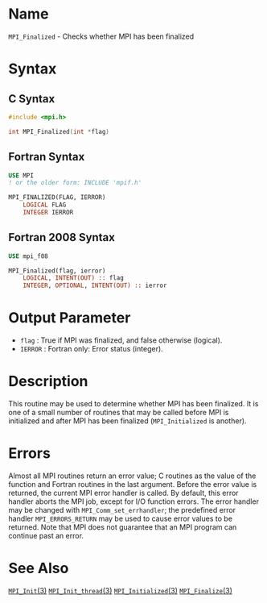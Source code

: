 # Name

`MPI_Finalized`  - Checks whether MPI has been finalized

# Syntax

## C Syntax

```c
#include <mpi.h>

int MPI_Finalized(int *flag)
```

## Fortran Syntax

```fortran
USE MPI
! or the older form: INCLUDE 'mpif.h'

MPI_FINALIZED(FLAG, IERROR)
    LOGICAL	FLAG
    INTEGER	IERROR
```

## Fortran 2008 Syntax

```fortran
USE mpi_f08

MPI_Finalized(flag, ierror)
    LOGICAL, INTENT(OUT) :: flag
    INTEGER, OPTIONAL, INTENT(OUT) :: ierror
```

# Output Parameter

* `flag` : True if MPI was finalized, and false otherwise (logical).
* `IERROR` : Fortran only: Error status (integer).

# Description

This routine may be used to determine whether MPI has been finalized. It
is one of a small number of routines that may be called before MPI is
initialized and after MPI has been finalized (`MPI_Initialized` is
another).

# Errors

Almost all MPI routines return an error value; C routines as the value
of the function and Fortran routines in the last argument.
Before the error value is returned, the current MPI error handler is
called. By default, this error handler aborts the MPI job, except for
I/O function errors. The error handler may be changed with
`MPI_Comm_set_errhandler`; the predefined error handler `MPI_ERRORS_RETURN`
may be used to cause error values to be returned. Note that MPI does not
guarantee that an MPI program can continue past an error.

# See Also

[`MPI_Init`(3)](MPI_Init.html)
[`MPI_Init_thread`(3)](MPI_Init_thread.html)
[`MPI_Initialized`(3)](MPI_Initialized.html)
[`MPI_Finalize`(3)](MPI_Finalize.html)
